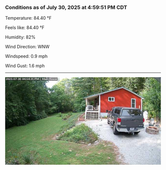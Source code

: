 ### Conditions as of July 30, 2025 at 4:59:51 PM CDT 

Temperature: 84.40 &deg;F

Feels like: 84.40 &deg;F

Humidity: 82%

Wind Direction: WNW

Windspeed: 0.9 mph

Wind Gust: 1.6 mph

---

<img src="./images/latest.jpeg"/>

